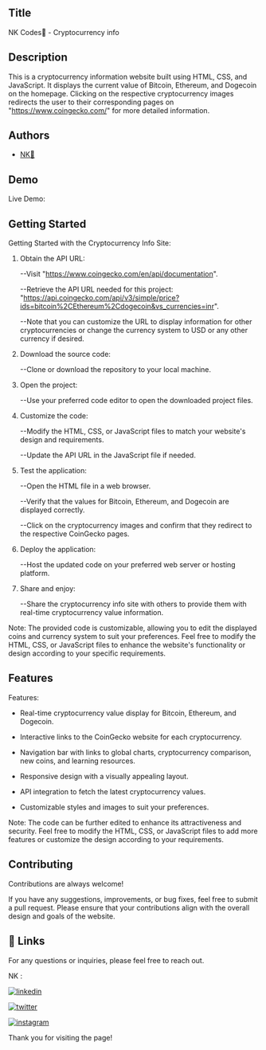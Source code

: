 
## Title

NK Codes💛 - Cryptocurrency info

## Description 

This is a cryptocurrency information website built using HTML, CSS, and JavaScript. It displays the current value of Bitcoin, Ethereum, and Dogecoin on the homepage. Clicking on the respective cryptocurrency images redirects the user to their corresponding pages on "https://www.coingecko.com/" for more detailed information.


## Authors

- [NK💛](https://www.github.com/nishap24) 


## Demo

Live Demo:

   
## Getting Started

Getting Started with the Cryptocurrency Info Site:

1. Obtain the API URL:
    
    --Visit "https://www.coingecko.com/en/api/documentation".
    
    --Retrieve the API URL needed for this project: "https://api.coingecko.com/api/v3/simple/price?ids=bitcoin%2CEthereum%2Cdogecoin&vs_currencies=inr".
    
    --Note that you can customize the URL to display information for other cryptocurrencies or change the currency system to USD or any other currency if desired.

2. Download the source code:
    
    --Clone or download the repository to your local machine.

3. Open the project:
    
    --Use your preferred code editor to open the downloaded project files.

4. Customize the code:
    
    --Modify the HTML, CSS, or JavaScript files to match your website's design and requirements.
    
    --Update the API URL in the JavaScript file if needed.

5. Test the application:
    
    --Open the HTML file in a web browser.
    
    --Verify that the values for Bitcoin, Ethereum, and Dogecoin are displayed correctly.
    
    --Click on the cryptocurrency images and confirm that they redirect to the respective CoinGecko pages.

6. Deploy the application:
    
    --Host the updated code on your preferred web server or hosting platform.

7. Share and enjoy:
    
    --Share the cryptocurrency info site with others to provide them with real-time cryptocurrency value information.

Note: The provided code is customizable, allowing you to edit the displayed coins and currency system to suit your preferences. Feel free to modify the HTML, CSS, or JavaScript files to enhance the website's functionality or design according to your specific requirements.
## Features

Features:
- Real-time cryptocurrency value display for Bitcoin, Ethereum, and Dogecoin.

- Interactive links to the CoinGecko website for each cryptocurrency.

- Navigation bar with links to global charts, cryptocurrency comparison, new coins, and learning resources.

- Responsive design with a visually appealing layout.

- API integration to fetch the latest cryptocurrency values.

- Customizable styles and images to suit your preferences.


Note: The code can be further edited to enhance its attractiveness and security. Feel free to modify the HTML, CSS, or JavaScript files to add more features or customize the design according to your requirements.
## Contributing

Contributions are always welcome!

If you have any suggestions, improvements, or bug fixes, feel free to submit a pull request. Please ensure that your contributions align with the overall design and goals of the website. 


## 🔗 Links

For any questions or inquiries, please feel free to reach out. 

NK :

[![linkedin](https://img.shields.io/badge/linkedin-0A66C2?style=for-the-badge&logo=linkedin&logoColor=white)](https://www.linkedin.com/in/-nisha-p/)


[![twitter](https://img.shields.io/badge/twitter-1DA1F2?style=for-the-badge&logo=twitter&logoColor=white)](https://twitter.com/nishap24)

[![instagram](https://img.shields.io/badge/instagram-E4405F?style=for-the-badge&logo=instagram&logoColor=white)](https://instagram.com/_nisha_2407_)


Thank you for visiting the page!
